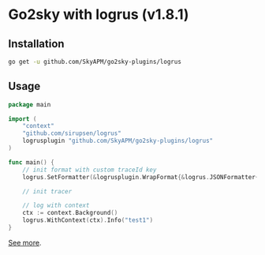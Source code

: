 # Go2sky with logrus (v1.8.1)

## Installation

```bash
go get -u github.com/SkyAPM/go2sky-plugins/logrus
```

## Usage

```go
package main

import (
	"context"
	"github.com/sirupsen/logrus"
	logrusplugin "github.com/SkyAPM/go2sky-plugins/logrus"
)

func main() {
	// init format with custom traceId key
	logrus.SetFormatter(&logrusplugin.WrapFormat{&logrus.JSONFormatter{}, "TID"})

	// init tracer

	// log with context
	ctx := context.Background()
	logrus.WithContext(ctx).Info("test1")
}
```

[See more](example_logrus_test.go).